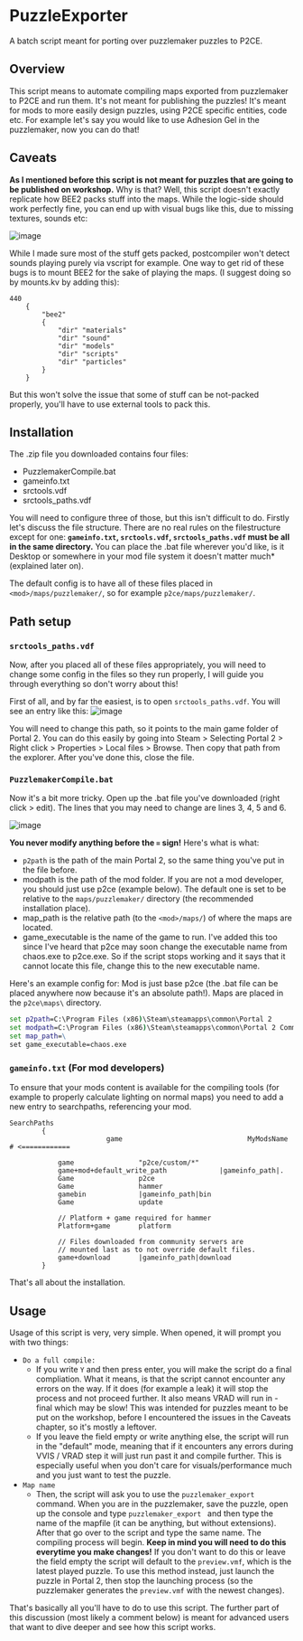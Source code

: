 # PuzzleExporter
A batch script meant for porting over puzzlemaker puzzles to P2CE.

## Overview
This script means to automate compiling maps exported from puzzlemaker to P2CE and run them. It's not meant for publishing the puzzles! It's meant for mods to more easily design puzzles, using P2CE specific entities, code etc. 
For example let's say you would like to use Adhesion Gel in the puzzlemaker, now you can do that!

## Caveats
**As I mentioned before this script is not meant for puzzles that are going to be published on workshop.**
Why is that? Well, this script doesn't exactly replicate how BEE2 packs stuff into the maps. While the logic-side should work perfectly fine, you can end up with visual bugs like this, due to missing textures, sounds etc:

![image](https://user-images.githubusercontent.com/67070613/230957031-e71bf0b5-45ab-4187-8a12-c494eb44fb7a.png)

While I made sure most of the stuff gets packed, postcompiler won't detect sounds  playing purely via vscript for example. One way to get rid of these bugs is to mount BEE2 for the sake of playing the maps. (I suggest doing so by mounts.kv by adding this):
```kv
440
    {
        "bee2"
        {
            "dir" "materials"
            "dir" "sound"
            "dir" "models"
            "dir" "scripts"
            "dir" "particles"
        }
    }
```
But this won't solve the issue that some of stuff can be not-packed properly, you'll have to use external tools to pack this.

## Installation 
The .zip file you downloaded contains four files:
- PuzzlemakerCompile.bat
- gameinfo.txt
- srctools.vdf
- srctools_paths.vdf

You will need to configure three of those, but this isn't difficult to do. Firstly let's discuss the file structure.
There are no real rules on the filestructure except for one:
**`gameinfo.txt`, `srctools.vdf`, `srctools_paths.vdf` must be all in the same directory.**
You can place the .bat file wherever you'd like, is it Desktop or somewhere in your mod file system it doesn't matter much* (explained later on).

The default config is to have all of these files placed in `<mod>/maps/puzzlemaker/`, so for example `p2ce/maps/puzzlemaker/`.

## Path setup
### `srctools_paths.vdf`
Now, after you placed all of these files appropriately, you will need to change some config in the files so they run properly, I will guide you through everything so don't worry about this!

First of all, and by far the easiest, is to open `srctools_paths.vdf`. You will see an entry like this:
![image](https://user-images.githubusercontent.com/67070613/230959510-1726fecd-e20b-40b6-90cd-f29f00685a3b.png)

You will need to change this path, so it points to the main game folder of Portal 2. You can do this easily by going into Steam > Selecting Portal 2 > Right click > Properties > Local files > Browse. Then copy that path from the explorer. After you've done this, close the file.

### `PuzzlemakerCompile.bat`
Now it's a bit more tricky. Open up the .bat file you've downloaded (right click > edit). The lines that you may need to change are lines 3, 4, 5 and 6.

![image](https://user-images.githubusercontent.com/67070613/230960981-766afc7d-fcc2-4cf1-b237-c4536e39eda8.png)

**You never modify anything before the `=` sign!**
Here's what is what:
- `p2path` is the path of the main Portal 2, so the same thing you've put in the file before.
- modpath is the path of the mod folder. If you are not a mod developer, you should just use p2ce (example below). The default one is set to be relative to the `maps/puzzlemaker/` directory (the recommended installation place).
- map_path is the relative path (to the `<mod>/maps/`) of where the maps are located.
- game_executable is the name of the game to run. I've added this too since I've heard that p2ce may soon change the executable name from chaos.exe to p2ce.exe. So if the script stops working and it says that it cannot locate this file, change this to the new executable name.

Here's an example config for:
Mod is just base p2ce (the .bat file can be placed anywhere now because it's an absolute path!).
Maps are placed in the `p2ce\maps\` directory.

```bat
set p2path=C:\Program Files (x86)\Steam\steamapps\common\Portal 2
set modpath=C:\Program Files (x86)\Steam\steamapps\common\Portal 2 Community Edition\p2ce
set map_path=\
set game_executable=chaos.exe
```

### `gameinfo.txt` (For mod developers)
To ensure that your mods content is available for the compiling tools (for example to properly calculate lighting on normal maps) you need to add a new entry to searchpaths, referencing your mod.
```kv
SearchPaths
		{
                        game                               MyModsName                              # <============

			game 				"p2ce/custom/*"
			game+mod+default_write_path				|gameinfo_path|.
			Game				p2ce
			Game				hammer
			gamebin				|gameinfo_path|bin
			Game				update

			// Platform + game required for hammer
			Platform+game		platform
			
			// Files downloaded from community servers are
			// mounted last as to not override default files.
			game+download		|gameinfo_path|download
		}
```

That's all about the installation.

## Usage
Usage of this script is very, very simple. When opened, it will prompt you with two things:
- `Do a full compile:` 
   - If you write `Y` and then press enter, you will make the script do a final compliation. What it means, is that the script cannot encounter any errors on the way. If it does (for example a leak) it will stop the process and not proceed further. It also means VRAD will run in -final which may be slow! This was intended for puzzles meant to be put on the workshop, before I encountered the issues in the Caveats chapter, so it's mostly a leftover. 
   - If you leave the field empty or write anything else, the script will run in the "default" mode, meaning that if it encounters any errors during VVIS / VRAD step it will just run past it and compile further. This is especially useful when you don't care for visuals/performance much and you just want to test the puzzle.
- `Map name`
   - Then, the script will ask you to use the `puzzlemaker_export` command. When you are in the puzzlemaker, save the puzzle, open up the console and type `puzzlemaker_export ` and then type the name of the mapfile (it can be anything, but without extensions). After that go over to the script and type the same name. The compiling process will begin. **Keep in mind you will need to do this everytime you make changes!** If you don't want to do this or leave the field empty the script will default to the `preview.vmf`, which is the latest played puzzle. To use this method instead, just launch the puzzle in Portal 2, then stop the launching process (so the puzzlemaker generates the `preview.vmf` with the newest changes).

That's basically all you'll have to do to use this script. The further part of this discussion (most likely a comment below) is meant for advanced users that want to dive deeper and see how this script works.


